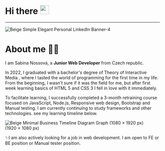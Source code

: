 # Hi there <img src="https://media.giphy.com/media/hvRJCLFzcasrR4ia7z/giphy.gif" width="29px" height="29px">

<hr>

![Beige Simple Elegant Personal LinkedIn Banner-4](https://user-images.githubusercontent.com/111659581/219660672-5308e298-2b9b-4fe8-af9e-1f6a51062c0d.png)

# About me 👩🏼

I am Sabina Nossová, a **Junior Web Developer** from Czech republic. 

In 2022, I graduated with a bachelor's degree of Theory of Interactive Media , where I tasted the world of programming for the first time in my life. From the beginning, I wasn't sure if it was the field for me, but after first week learning basics of HTML 5 and CSS 3  I fell in love with it immediately. 

To facilitate learning, I successfully completed a 3-month retraining course focused on JavaScript, Node.js, Responsive web design, Bootstrap and Manual testing. I am currently continuing to study frameworks and other technologies. see my learning timeline below.

![Beige Minimal Business Timeline Diagram Graph (1080 × 1920 px) (1920 × 1080 px)](https://user-images.githubusercontent.com/111659581/219676784-fdf3585e-d023-4395-8467-874708590dc9.png)

✨I am also actively looking for a job in web development. I am open to FE or BE position or Manual tester position.

<!--
**sabinanoss/sabinanoss** is a ✨ _special_ ✨ repository because its `README.md` (this file) appears on your GitHub profile.

Here are some ideas to get you started:

- 🔭 I’m currently working on ...
- 🌱 I’m currently learning ...
- 👯 I’m looking to collaborate on ...
- 🤔 I’m looking for help with ...
- 💬 Ask me about ...
- 📫 How to reach me: ...
- 😄 Pronouns: ...
- ⚡ Fun fact: ...
-->
